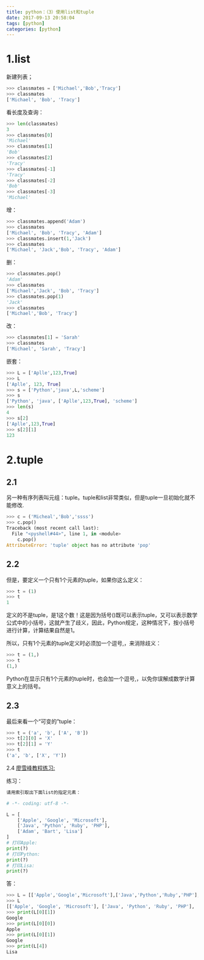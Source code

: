 ```yaml
---
title: python：（3）使用list和tuple
date: 2017-09-13 20:58:04
tags: [python]
categories: [python]
---
```

# 1.list
新建列表；
```python
>>> classmates = ['Michael','Bob','Tracy']
>>> classmates
['Michael', 'Bob', 'Tracy']
```
看长度及查询：
```python
>>> len(classmates)
3
>>> classmates[0]
'Michael'
>>> classmates[1]
'Bob'
>>> classmates[2]
'Tracy'
>>> classmates[-1]
'Tracy'
>>> classmates[-2]
'Bob'
>>> classmates[-3]
'Michael'
```
增：
```python
>>> classmates.append('Adam')
>>> classmates
['Michael', 'Bob', 'Tracy', 'Adam']
>>> classmates.insert(1,'Jack')
>>> classmates
['Michael', 'Jack','Bob', 'Tracy', 'Adam']
```
删：
```python
>>> classmates.pop()
'Adam'
>>> classmates
['Michael','Jack', 'Bob', 'Tracy']
>>> classmates.pop(1)
'Jack'
>>> classmates
['Michael','Bob', 'Tracy']
```
改：
```python
>>> classmates[1] = 'Sarah'
>>> classmates
['Michael', 'Sarah', 'Tracy']
```
嵌套：
```python
>>> L = ['Aplle',123,True]
>>> L
['Aplle', 123, True]
>>> s = ['Python','java',L,'scheme']
>>> s
['Python', 'java', ['Aplle',123,True], 'scheme']
>>> len(s)
4
>>> s[2]
['Aplle',123,True]
>>> s[2][1]
123
```
# 2.tuple
## 2.1
另一种有序列表叫元组：tuple。tuple和list非常类似，但是tuple一旦初始化就不能修改.
```python
>>> c = ('Micheal','Bob','ssss')
>>> c.pop()
Traceback (most recent call last):
  File "<pyshell#44>", line 1, in <module>
    c.pop()
AttributeError: 'tuple' object has no attribute 'pop'
```


## 2.2
但是，要定义一个只有1个元素的tuple，如果你这么定义：
```python
>>> t = (1)
>>> t
1
```
定义的不是tuple，是1这个数！这是因为括号()既可以表示tuple，又可以表示数学公式中的小括号，这就产生了歧义，因此，Python规定，这种情况下，按小括号进行计算，计算结果自然是1。

所以，只有1个元素的tuple定义时必须加一个逗号,，来消除歧义：
```python
>>> t = (1,)
>>> t
(1,)
```
Python在显示只有1个元素的tuple时，也会加一个逗号,，以免你误解成数学计算意义上的括号。

## 2.3
最后来看一个“可变的”tuple：
```python
>>> t = ('a', 'b', ['A', 'B'])
>>> t[2][0] = 'X'
>>> t[2][1] = 'Y'
>>> t
('a', 'b', ['X', 'Y'])
```
2.4
[廖雪峰教程练习:](https://www.liaoxuefeng.com/wiki/0014316089557264a6b348958f449949df42a6d3a2e542c000/0014316724772904521142196b74a3f8abf93d8e97c6ee6000)

练习：
```python
请用索引取出下面list的指定元素：

# -*- coding: utf-8 -*-

L = [
    ['Apple', 'Google', 'Microsoft'],
    ['Java', 'Python', 'Ruby', 'PHP'],
    ['Adam', 'Bart', 'Lisa']
]
# 打印Apple:
print(?)
# 打印Python:
print(?)
# 打印Lisa:
print(?)
```
答：
```python
>>> L = [['Apple','Google','Microsoft'],['Java','Python','Ruby','PHP'],'Adam','Bart','Lisa']
>>> L
[['Apple', 'Google', 'Microsoft'], ['Java', 'Python', 'Ruby', 'PHP'], 'Adam', 'Bart', 'Lisa']
>>> print(L[0][1])
Google
>>> print(L[0][0])
Apple
>>> print(L[0][1])
Google
>>> print(L[4])
Lisa
```













